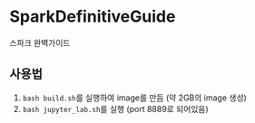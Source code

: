 # SparkDefinitiveGuide
스파크 완벽가이드

## 사용법

1. `bash build.sh`를 실행하여 image를 만듬 (약 2GB의 image 생성)
2. `bash jupyter_lab.sh`를 실행 (port 8889로 되어있음)